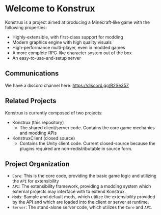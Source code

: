 # Welcome to Konstrux
Konstrux is a project aimed at producing a Minecraft-like game with the following properties:
* Highly-extensible, with first-class support for modding
* Modern graphics engine with high quality visuals
* High-performance multi-player, even in modded games
* A more complete RPG-like character system out of the box
* An easy-to-use-and-setup server

## Communications
We have a discord channel here: https://discord.gg/R2Se35Z

## Related Projects
Konstrux is currently composed of two projects:
* Konstrux (this repository)
  * The shared client/server code. Contains the core game mechanics and modding APIs
* KonstruxClient (closed source)
  * Contains the Unity client code. Current closed-source because the plugins required are non-redistributable in source form.

## Project Organization
* `Core`: This is the core code, providing the basic game logic and utilizing the `API` for extensibility
* `API`: The extensibility framework, providing a modding system which external projects may interface with to extend Konstrux.
* `Mods`: Sample and default mods, which utilize the extensibility provided by the API and which are loaded into the client or server at runtime.
* `Server`: The stand-alone server code, which utilizes the `Core` and `API`.

